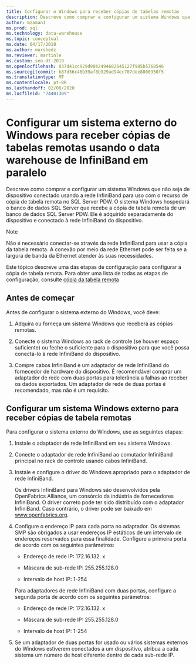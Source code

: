 ```yaml
---
title: Configurar o Windows para receber cópias de tabelas remotas
description: Descreve como comprar e configurar um sistema Windows que não seja de dispositivo conectado usando a rede InfiniBand para uso com o recurso de cópia de tabela remota em paralelo data warehouse. O sistema Windows hospedará o banco de dados SQL Server que recebe a cópia de tabela remota de um banco de dados SQL Server PDW. Ele é adquirido separadamente do dispositivo e conectado à rede InfiniBand do dispositivo.
author: mzaman1
ms.prod: sql
ms.technology: data-warehouse
ms.topic: conceptual
ms.date: 04/17/2018
ms.author: murshedz
ms.reviewer: martinle
ms.custom: seo-dt-2019
ms.openlocfilehash: 837d41cc929d90b2494682645127f985b5768546
ms.sourcegitcommit: b87d36c46b39af8b929ad94ec707dee8800950f5
ms.translationtype: MT
ms.contentlocale: pt-BR
ms.lasthandoff: 02/08/2020
ms.locfileid: "74401309"
---
```

# <a name="configure-an-external-windows-system-to-receive-remote-table-copies-using-infiniband---parallel-data-warehouse"></a>Configurar um sistema externo do Windows para receber cópias de tabelas remotas usando o data warehouse de InfiniBand em paralelo
Descreve como comprar e configurar um sistema Windows que não seja de dispositivo conectado usando a rede InfiniBand para uso com o recurso de cópia de tabela remota no SQL Server PDW. O sistema Windows hospedará o banco de dados SQL Server que recebe a cópia de tabela remota de um banco de dados SQL Server PDW. Ele é adquirido separadamente do dispositivo e conectado à rede InfiniBand do dispositivo.  
  
> [!NOTE]  
> Não é necessário conectar-se através da rede InfiniBand para usar a cópia da tabela remota. A conexão por meio da rede Ethernet pode ser feita se a largura de banda da Ethernet atender às suas necessidades.  
  
Este tópico descreve uma das etapas de configuração para configurar a cópia de tabela remota. Para obter uma lista de todas as etapas de configuração, consulte [cópia da tabela remota](remote-table-copy.md)  
  
## <a name="before-you-begin"></a>Antes de começar  
Antes de configurar o sistema externo do Windows, você deve:  
  
1.  Adquira ou forneça um sistema Windows que receberá as cópias remotas.  
  
2.  Conecte o sistema Windows ao rack de controle (se houver espaço suficiente) ou feche o suficiente para o dispositivo para que você possa conectá-lo à rede InfiniBand do dispositivo.  
  
3.  Compre cabos InfiniBand e um adaptador de rede InfiniBand do fornecedor de hardware do dispositivo. É recomendável comprar um adaptador de rede com duas portas para tolerância a falhas ao receber os dados exportados. Um adaptador de rede de duas portas é recomendado, mas não é um requisito.  
  
## <a name="HowToWindows"></a>Configurar um sistema Windows externo para receber cópias de tabela remotas  
Para configurar o sistema externo do Windows, use as seguintes etapas:  
  
1.  Instale o adaptador de rede InfiniBand em seu sistema Windows.  
  
2.  Conecte o adaptador de rede InfiniBand ao comutador InfiniBand principal no rack de controle usando cabos InfiniBand.  
  
3.  Instale e configure o driver do Windows apropriado para o adaptador de rede InfiniBand.  
  
    Os drivers InfiniBand para Windows são desenvolvidos pela OpenFabrics Alliance, um consórcio da indústria de fornecedores InfiniBand.  O driver correto pode ter sido distribuído com o adaptador InfiniBand. Caso contrário, o driver pode ser baixado em www.openfabrics.org.  
  
4.  Configure o endereço IP para cada porta no adaptador. Os sistemas SMP são obrigados a usar endereços IP estáticos de um intervalo de endereços reservados para essa finalidade. Configure a primeira porta de acordo com os seguintes parâmetros:  
  
    -   Endereço de rede IP: 172.16.132. x  
  
    -   Máscara de sub-rede IP: 255.255.128.0  
  
    -   Intervalo de host IP: 1-254  
  
    Para adaptadores de rede InfiniBand com duas portas, configure a segunda porta de acordo com os seguintes parâmetros:  
  
    -   Endereço de rede IP: 172.16.132. x  
  
    -   Máscara de sub-rede IP: 255.255.128.0  
  
    -   Intervalo de host IP: 1-254  
  
5.  Se um adaptador de duas portas for usado ou vários sistemas externos do Windows estiverem conectados a um dispositivo, atribua a cada sistema um número de host diferente dentro de cada sub-rede IP.  
  
<!-- MISSING LINKS 
## See Also  
[Common Metadata Query Examples &#40;SQL Server PDW&#41;](../sqlpdw/common-metadata-query-examples-sql-server-pdw.md)  
-->
  

